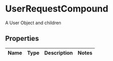 

# UserRequestCompound

A User Object and children

## Properties

| Name | Type | Description | Notes |
|------------ | ------------- | ------------- | -------------|



